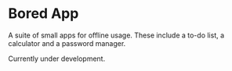# Bored App

A suite of small apps for offline usage. These include a to-do list, a calculator and a password manager.

Currently under development.
